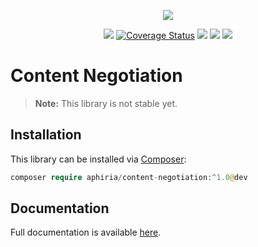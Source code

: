 <p align="center"><a href="https://www.aphiria.com" target="_blank" title="Aphiria"><img src="https://www.aphiria.com/images/aphiria-logo.svg"></a></p>

<p align="center">
<a href="https://travis-ci.com/aphiria/content-negotiation"><img src="https://travis-ci.com/aphiria/content-negotiation.svg?branch=master"></a>
<a href='https://coveralls.io/github/aphiria/content-negotiation?branch=master'><img src='https://coveralls.io/repos/github/aphiria/content-negotiation/badge.svg?branch=master' alt='Coverage Status' /></a>
<a href="https://packagist.org/packages/aphiria/content-negotiation"><img src="https://poser.pugx.org/aphiria/content-negotiation/v/stable.svg"></a>
<a href="https://packagist.org/packages/aphiria/content-negotiation"><img src="https://poser.pugx.org/aphiria/content-negotiation/v/unstable.svg"></a>
<a href="https://packagist.org/packages/aphiria/content-negotiation"><img src="https://poser.pugx.org/aphiria/content-negotiation/license.svg"></a>
</p>

# Content Negotiation

> **Note:** This library is not stable yet.

## Installation

This library can be installed via [Composer](https://getcomposer.org/download/):

```php
composer require aphiria/content-negotiation:^1.0@dev
```

## Documentation

Full documentation is available <a href="https://www.aphiria.com/docs/master/content-negotiation.html" target="_blank">here</a>.
